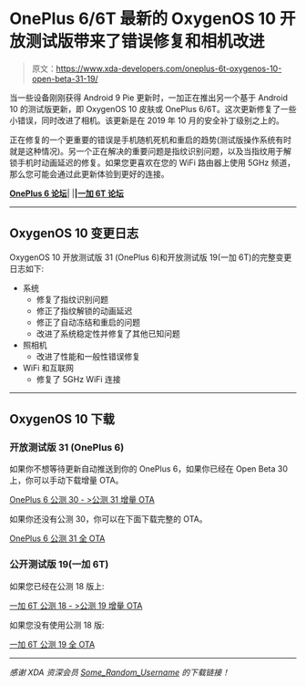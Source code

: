 # OnePlus 6/6T 最新的 OxygenOS 10 开放测试版带来了错误修复和相机改进

> 原文：<https://www.xda-developers.com/oneplus-6t-oxygenos-10-open-beta-31-19/>

当一些设备刚刚获得 Android 9 Pie 更新时，一加正在推出另一个基于 Android 10 的测试版更新，即 OxygenOS 10 皮肤或 OnePlus 6/6T。这次更新修复了一些小错误，同时改进了相机。该更新是在 2019 年 10 月的安全补丁级别之上的。

正在修复的一个更重要的错误是手机随机死机和重启的趋势(测试版操作系统有时就是这种情况)。另一个正在解决的重要问题是指纹识别问题，以及当指纹用于解锁手机时动画延迟的修复。如果您更喜欢在您的 WiFi 路由器上使用 5GHz 频道，那么您可能会通过此更新体验到更好的连接。

**[OnePlus 6 论坛](https://forum.xda-developers.com/oneplus-6)**| |**|[一加 6T 论坛](https://forum.xda-developers.com/oneplus-6t)**

* * *

## OxygenOS 10 变更日志

OxygenOS 10 开放测试版 31 (OnePlus 6)和开放测试版 19(一加 6T)的完整变更日志如下:

*   系统
    *   修复了指纹识别问题
    *   修正了指纹解锁的动画延迟
    *   修正了自动冻结和重启的问题
    *   改进了系统稳定性并修复了其他已知问题
*   照相机
    *   改进了性能和一般性错误修复
*   WiFi 和互联网
    *   修复了 5GHz WiFi 连接

* * *

## OxygenOS 10 下载

### 开放测试版 31 (OnePlus 6)

如果你不想等待更新自动推送到你的 OnePlus 6，如果你已经在 Open Beta 30 上，你可以手动下载增量 OTA。

[OnePlus 6 公测 30 - >公测 31 增量 OTA](https://otafsg1.h2os.com/patch/amazone2/GLO/OnePlus6Oxygen/OnePlus6Oxygen_22.Y.61_GLO_061_1911200429/OnePlus6Oxygen_22_OTA_060-061_patch_1911200429_e57a52ac9.zip)

如果你还没有公测 30，你可以在下面下载完整的 OTA。

[OnePlus 6 公测 31 全 OTA](https://otafsg1.h2os.com/patch/amazone2/GLO/OnePlus6Oxygen/OnePlus6Oxygen_22.Y.61_GLO_061_1911200429/OnePlus6Oxygen_22_OTA_061_all_1911200429_a3efe64891d2c42.zip)

### 公开测试版 19(一加 6T)

如果您已经在公测 18 版上:

[一加 6T 公测 18 - >公测 19 增量 OTA](https://otafsg1.h2os.com/patch/amazone2/GLO/OnePlus6TOxygen/OnePlus6TOxygen_41.Y.61_GLO_061_1911200419/OnePlus6TOxygen_41_OTA_060-061_patch_1911200419_a790c610760.zip)

如果您没有使用公测 18 版:

[一加 6T 公测 19 全 OTA](https://otafsg1.h2os.com/patch/amazone2/GLO/OnePlus6TOxygen/OnePlus6TOxygen_41.Y.61_GLO_061_1911200419/OnePlus6TOxygen_41_OTA_061_all_1911200419_f2e12518eef8ae.zip)

* * *

*感谢 XDA 资深会员 [Some_Random_Username](https://forum.xda-developers.com/member.php?u=8234677) 的下载链接！*